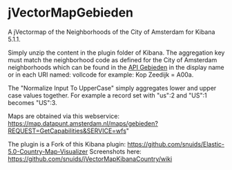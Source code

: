 # jVectorMapGebieden

A jVectormap of the Neighborhoods of the City of Amsterdam for Kibana 5.1.1.

Simply unzip the content in the plugin folder of Kibana. The aggregation key must match the neighborhood code as defined for the City of Amsterdam neighborhoods which can be found in the <a href="https://api.data.amsterdam.nl/gebieden/buurt/">API Gebieden</a> in the display name or in each URI named: vollcode for example: Kop Zeedijk = A00a.

The "Normalize Input To UpperCase" simply aggregates lower and upper case values together. For example a record set with "us":2 and "US":1 becomes "US":3.

Maps are obtained via this webservice: https://map.datapunt.amsterdam.nl/maps/gebieden?REQUEST=GetCapabilities&SERVICE=wfs"

The plugin is a Fork of this Kibana plugin: https://github.com/snuids/Elastic-5.0-Country-Map-Visualizer
Screenshots here: https://github.com/snuids/jVectorMapKibanaCountry/wiki
